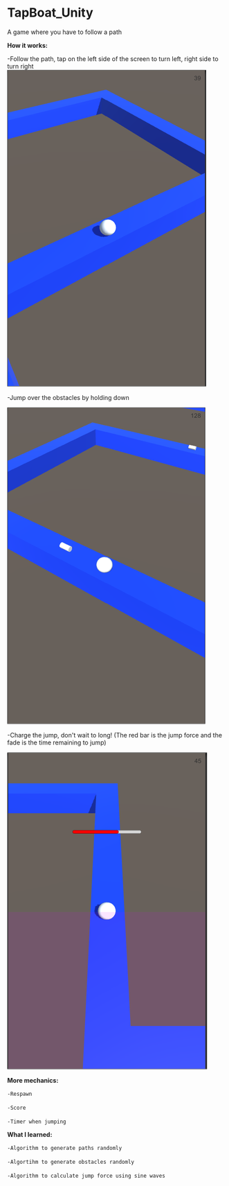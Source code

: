 # TapBoat_Unity
A game where you have to follow a path

**How it works:**

-Follow the path, tap on the left side of the screen to turn left, right side to turn right
![Alt text](https://github.com/ANPetru/TapBoat_Unity/blob/master/Tap%20Boat/Assets/Images/ReadMe1.png?raw=true)

-Jump over the obstacles by holding down 

![Alt text](https://github.com/ANPetru/TapBoat_Unity/blob/master/Tap%20Boat/Assets/Images/ReadMe2.png?raw=true)

-Charge the jump, don't wait to long! (The red bar is the jump force and the fade is the time remaining to jump)

![Alt text](https://github.com/ANPetru/TapBoat_Unity/blob/master/Tap%20Boat/Assets/Images/ReadMe3.png?raw=true)

**More mechanics:**

    -Respawn

    -Score

    -Timer when jumping



**What I learned:**

    -Algorithm to generate paths randomly

    -Algortihm to generate obstacles randomly

    -Algorithm to calculate jump force using sine waves



